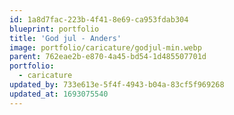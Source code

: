 ```yaml
---
id: 1a8d7fac-223b-4f41-8e69-ca953fdab304
blueprint: portfolio
title: 'God jul - Anders'
image: portfolio/caricature/godjul-min.webp
parent: 762eae2b-e870-4a45-bd54-1d485507701d
portfolio:
  - caricature
updated_by: 733e613e-5f4f-4943-b04a-83cf5f969268
updated_at: 1693075540
---
```

